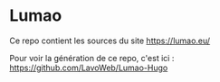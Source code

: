 # Lumao

Ce repo contient les sources du site https://lumao.eu/

Pour voir la génération de ce repo, c'est ici : https://github.com/LavoWeb/Lumao-Hugo
